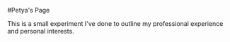 #Petya's Page

This is a small experiment I've done to outline my professional experience and personal interests.